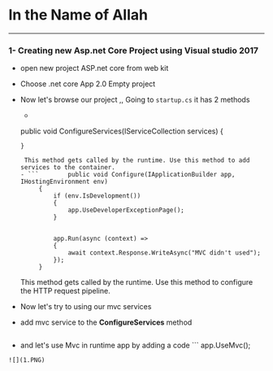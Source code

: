 # In the Name of Allah
---

### 1- Creating new Asp.net Core Project using Visual studio 2017
 - open new project ASP.net core from web kit
 - Choose .net core App 2.0 Empty project
 - Now let's browse our project ,, Going to ``` startup.cs ``` it has 2 methods
   - ```
   public void ConfigureServices(IServiceCollection services)
       {

       }
   ```
    This method gets called by the runtime. Use this method to add services to the container.
   - ```        public void Configure(IApplicationBuilder app, IHostingEnvironment env)
        {
            if (env.IsDevelopment())
            {
                app.UseDeveloperExceptionPage();
            }


            app.Run(async (context) =>
            {
                await context.Response.WriteAsync("MVC didn't used");
            });
        }

   ```
    This method gets called by the runtime. Use this method to configure the HTTP request pipeline.
 - Now let's try to using our mvc services
  - add mvc service to the **ConfigureServices**  method
   ``` services.AddMvc();

   ```
  - and let's use Mvc in runtime app by adding a code ```
  app.UseMvc();

  ```
  ![](1.PNG)
